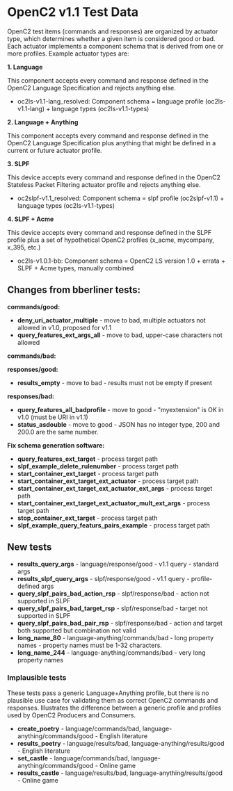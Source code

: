 # OpenC2 v1.1 Test Data

OpenC2 test items (commands and responses) are organized by actuator type, which determines whether a given item
is considered good or bad. Each actuator implements a component schema that is derived from one or more profiles.
Example actuator types are:

**1. Language**

This component accepts every command and response defined in the OpenC2 Language Specification and rejects anything else.

* oc2ls-v1.1-lang_resolved: Component schema = language profile (oc2ls-v1.1-lang) + language types (oc2ls-v1.1-types)

**2. Language + Anything**

This component accepts every command and response defined in the OpenC2 Language Specification plus anything that
might be defined in a current or future actuator profile.

**3. SLPF**

This device accepts every command and response defined in the OpenC2 Stateless Packet Filtering actuator profile
and rejects anything else.

* oc2slpf-v1.1_resolved: Component schema = slpf profile (oc2slpf-v1.1) + language types (oc2ls-v1.1-types)

**4. SLPF + Acme**

This device accepts every command and response defined in the SLPF profile plus a set of hypothetical OpenC2
profiles (x_acme, mycompany, x_395, etc.)

* oc2ls-v1.0.1-bb: Component schema = OpenC2 LS version 1.0 + errata + SLPF + Acme types, manually combined

## Changes from bberliner tests:
**commands/good:**  
* **deny_uri_actuator_multiple** - move to bad, multiple actuators not allowed in v1.0, proposed for v1.1
* **query_features_ext_args_all** - move to bad, upper-case characters not allowed

**commands/bad:**  

**responses/good:**  
* **results_empty** - move to bad - results must not be empty if present

**responses/bad:**  
* **query_features_all_badprofile** - move to good - "myextension" is OK in v1.0 (must be URI in v1.1)
* **status_asdouble** - move to good - JSON has no integer type, 200 and 200.0 are the same number.

**Fix schema generation software:**  
* **query_features_ext_target** - process target path
* **slpf_example_delete_rulenumber** - process target path
* **start_container_ext_target** - process target path
* **start_container_ext_target_ext_actuator** - process target path
* **start_container_ext_target_ext_actuator_ext_args** - process target path
* **start_container_ext_target_ext_actuator_mult_ext_args** - process target path
* **stop_container_ext_target** - process target path
* **slpf_example_query_featurs_pairs_example** - process target path

## New tests
* **results_query_args** - language/response/good - v1.1 query - standard args
* **results_slpf_query_args** - slpf/response/good - v1.1 query - profile-defined args
* **query_slpf_pairs_bad_action_rsp** - slpf/response/bad - action not supported in SLPF
* **query_slpf_pairs_bad_target_rsp** - slpf/response/bad - target not supported in SLPF
* **query_slpf_pairs_bad_pair_rsp** - slpf/response/bad - action and target both supported but combination not valid
* **long_name_80** - language-anything/commands/bad - long property names - property names must be 1-32 characters.
* **long_name_244** - language-anything/commands/bad - very long property names

### Implausible tests
These tests pass a generic Language+Anything profile, but there is no plausible use case for validating them
as correct OpenC2 commands and responses.
Illustrates the difference between a generic profile and profiles used by OpenC2 Producers and Consumers.
* **create_poetry** - language/commands/bad, language-anything/commands/good - English literature
* **results_poetry** - language/results/bad, language-anything/results/good - English literature
* **set_castle** - language/commands/bad, language-anything/commands/good - Online game 
* **results_castle** - language/results/bad, language-anything/results/good - Online game